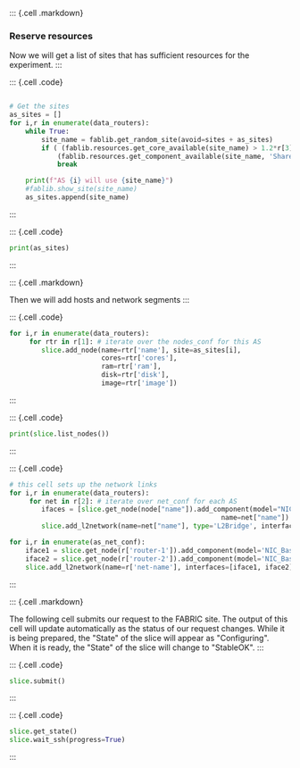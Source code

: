 
::: {.cell .markdown}
### Reserve resources

Now we will get a list of sites that has sufficient resources for the experiment.
:::


::: {.cell .code}
```python

# Get the sites
as_sites = []
for i,r in enumerate(data_routers):   
    while True:
        site_name = fablib.get_random_site(avoid=sites + as_sites)
        if ( (fablib.resources.get_core_available(site_name) > 1.2*r[3]['cores']) and
            (fablib.resources.get_component_available(site_name, 'SharedNIC-ConnectX-6') > 1.2**r[3]['nic']) ):
            break

    print(f"AS {i} will use {site_name}")
    #fablib.show_site(site_name)
    as_sites.append(site_name)

```
:::

::: {.cell .code}
```python
print(as_sites)
```
:::

::: {.cell .markdown}

Then we will add hosts and network segments
:::

::: {.cell .code}
```python
for i,r in enumerate(data_routers):
     for rtr in r[1]: # iterate over the nodes_conf for this AS
        slice.add_node(name=rtr['name'], site=as_sites[i], 
                       cores=rtr['cores'], 
                       ram=rtr['ram'], 
                       disk=rtr['disk'], 
                       image=rtr['image'])
```
:::




::: {.cell .code}
```python
print(slice.list_nodes())
```
:::


::: {.cell .code}
```python
# this cell sets up the network links 
for i,r in enumerate(data_routers):
     for net in r[2]: # iterate over net_conf for each AS
        ifaces = [slice.get_node(node["name"]).add_component(model="NIC_Basic", 
                                                     name=net["name"]).get_interfaces()[0] for node in net['nodes'] ]
        slice.add_l2network(name=net["name"], type='L2Bridge', interfaces=ifaces)

for i,r in enumerate(as_net_conf):
    iface1 = slice.get_node(r['router-1']).add_component(model='NIC_Basic', name=r['net-name']).get_interfaces()[0]
    iface2 = slice.get_node(r['router-2']).add_component(model='NIC_Basic', name=r['net-name']).get_interfaces()[0]
    slice.add_l2network(name=r['net-name'], interfaces=[iface1, iface2])
```
:::


::: {.cell .markdown}

The following cell submits our request to the FABRIC site. The output of this cell will update automatically as the status of our request changes.
While it is being prepared, the "State" of the slice will appear as "Configuring".
When it is ready, the "State" of the slice will change to "StableOK".
:::


::: {.cell .code}
```python
slice.submit()
```
:::


::: {.cell .code}
```python
slice.get_state()
slice.wait_ssh(progress=True)
```
:::
